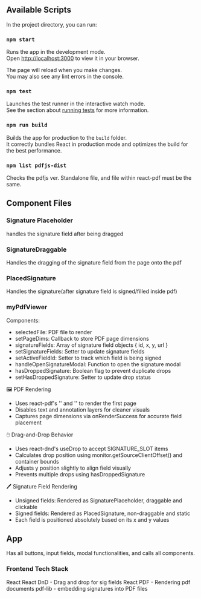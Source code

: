 ## Available Scripts

In the project directory, you can run:

### `npm start`

Runs the app in the development mode.\
Open [http://localhost:3000](http://localhost:3000) to view it in your browser.

The page will reload when you make changes.\
You may also see any lint errors in the console.

### `npm test`

Launches the test runner in the interactive watch mode.\
See the section about [running tests](https://facebook.github.io/create-react-app/docs/running-tests) for more information.

### `npm run build`

Builds the app for production to the `build` folder.\
It correctly bundles React in production mode and optimizes the build for the best performance.

### `npm list pdfjs-dist`

Checks the pdfjs ver.
Standalone file, and file within react-pdf must be the same.

## Component Files

### Signature Placeholder

handles the signature field after being dragged

### SignatureDraggable

Handles the dragging of the signature field from the page onto the pdf

### PlacedSignature

Handles the signature(after signature field is signed/filled inside pdf)

### myPdfViewer
Components:
- selectedFile: PDF file to render
- setPageDims: Callback to store PDF page dimensions
- signatureFields: Array of signature field objects { id, x, y, url }
- setSignatureFields: Setter to update signature fields
- setActiveFieldId: Setter to track which field is being signed
- handleOpenSignatureModal: Function to open the signature modal
- hasDroppedSignature: Boolean flag to prevent duplicate drops
- setHasDroppedSignature: Setter to update drop status

🖼️ PDF Rendering
- Uses react-pdf's '<Document />' and '<Page />' to render the first page
- Disables text and annotation layers for cleaner visuals
- Captures page dimensions via onRenderSuccess for accurate field placement

🖱️ Drag-and-Drop Behavior
- Uses react-dnd's useDrop to accept SIGNATURE_SLOT items
- Calculates drop position using monitor.getSourceClientOffset() and container bounds
- Adjusts y position slightly to align field visually
- Prevents multiple drops using hasDroppedSignature

🖊️ Signature Field Rendering
- Unsigned fields: Rendered as SignaturePlaceholder, draggable and clickable
- Signed fields: Rendered as PlacedSignature, non-draggable and static
- Each field is positioned absolutely based on its x and y values

## App

Has all buttons, input fields, modal functionalities, and calls all components.


### Frontend Tech Stack

React
React DnD  -  Drag and drop for sig fields
React PDF  -  Rendering pdf documents
pdf-lib  - embedding signatures into PDF files